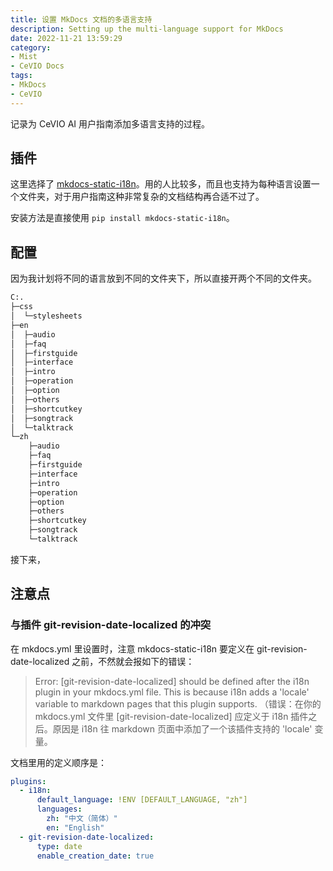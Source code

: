 ```yaml
---
title: 设置 MkDocs 文档的多语言支持
description: Setting up the multi-language support for MkDocs
date: 2022-11-21 13:59:29
category: 
- Mist
- CeVIO Docs
tags: 
- MkDocs
- CeVIO
---
```


记录为 CeVIO AI 用户指南添加多语言支持的过程。

## 插件

这里选择了 [mkdocs-static-i18n](https://github.com/ultrabug/mkdocs-static-i18n)。用的人比较多，而且也支持为每种语言设置一个文件夹，对于用户指南这种非常复杂的文档结构再合适不过了。

安装方法是直接使用 `pip install mkdocs-static-i18n`。

## 配置

因为我计划将不同的语言放到不同的文件夹下，所以直接开两个不同的文件夹。

```txt
C:.
├─css
│  └─stylesheets
├─en
│  ├─audio
│  ├─faq
│  ├─firstguide
│  ├─interface
│  ├─intro
│  ├─operation
│  ├─option
│  ├─others
│  ├─shortcutkey
│  ├─songtrack
│  └─talktrack
└─zh
    ├─audio
    ├─faq
    ├─firstguide
    ├─interface
    ├─intro
    ├─operation
    ├─option
    ├─others
    ├─shortcutkey
    ├─songtrack
    └─talktrack

```

接下来，

## 注意点

### 与插件 git-revision-date-localized 的冲突

在 mkdocs.yml 里设置时，注意 mkdocs-static-i18n 要定义在 git-revision-date-localized 之前，不然就会报如下的错误：

> Error: [git-revision-date-localized] should be defined after the i18n plugin in your mkdocs.yml file. This is because i18n adds a 'locale' variable to markdown pages that this plugin supports.
> （错误：在你的 mkdocs.yml 文件里 [git-revision-date-localized] 应定义于 i18n 插件之后。原因是 i18n 往 markdown 页面中添加了一个该插件支持的 'locale' 变量。

文档里用的定义顺序是：

```yaml
plugins:
  - i18n:
      default_language: !ENV [DEFAULT_LANGUAGE, "zh"]
      languages:
        zh: "中文（简体）"
        en: "English"
  - git-revision-date-localized:
      type: date
      enable_creation_date: true
```
